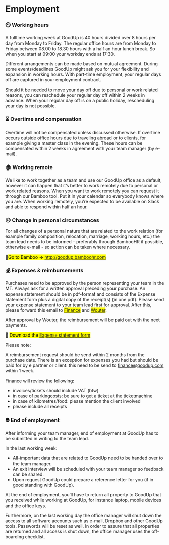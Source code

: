 <h1 style="margin-top: 1em;">Employment</h1>

### ⏲️ Working hours
A fulltime working week at GoodUp is 40 hours divided over 8 hours per day from Monday to Friday. The regular office hours are from Monday to Friday between 08.00 to 18.30 hours
with a half an hour lunch break. So when you start at 09:00 your workday ends at 17:30.

Different arrangements can be made based on mutual agreement. During some
events/deadlines GoodUp might ask you for your flexibility and expansion in working hours.
With part-time employment, your regular days off are captured in your employment contract.

Should it be needed to move your day off due to personal or work related reasons, you can
reschedule your regular day off within 2 weeks in advance. When your regular day off is on a public holiday, rescheduling your day is not possible.

### ⏳ Overtime and compensation
Overtime will not be compensated unless discussed otherwise. If overtime occurs outside office hours due to traveling abroad or to clients, for example giving a master class in the evening. These hours can be compensated within 2 weeks in agreement with your team manager (by e-mail).


### 🏠 Working remote
We like to work together as a team and use our GoodUp office as a default, however it can
happen that it’s better to work remotely due to personal or work related reasons. When you want to work remotely you can request it through our Bamboo tool. Put it in your calendar so everybody knows where you are. When working remotely, you’re expected to be available on Slack and able to respond within half an hour.

### 🙃 Change in personal circumstances
For all changes of a personal nature that are related to the work relation (for example family
composition, relocation, marriage, working hours, etc.) the team lead needs to be
informed – preferably through BambooHR if possible, otherwise e-mail - so action can be
taken where necessary.

🎍<mark>Go to Bamboo -> http://goodup.bamboohr.com</mark>


### 💰 Expenses & reimbursements 
Purchases need to be approved by the person representing your team in the MT. Always ask for a written approval preceding your purchase.
An expense statement should be in pdf-format and consists of the Expense statement form plus a digital copy of the receipt(s) (in one pdf).
Please send your expense statement to your team lead first for approval.
After this, please forward this email to <mark>[Finance](mailto:finance@goodup.com "GoodUp Finance")</mark> and <mark>[Wouter](mailto:wouter@goodup.com "Wouter")</mark>.

After approval by Wouter, the reimbursement will be paid out with the next payments.

🧾 <mark> Download the [Expense statement form](https://www.dropbox.com/s/9he7knlghxuj3m1/Expense%20form%20GoodUp%202019%20TEMPLATE.xls?dl=0 "Expense statement")</mark>

Please note:

A reimbursement request should be send within 2 months from the purchase date. There is an exception for expenses you had but should be paid for by e partner or client: this need to be send to finance@goodup.com within 1 week.

Finance will review the following:
- invoices/tickets should include VAT (btw)
- in case of parkingcosts: be sure to get a ticket at the ticketmachine
- in case of kilometres/food: please mention the client involved
- please include all receipts


### ⛔ End of employment
After informing your team manager, end of employment at GoodUp has to be submitted in
writing to the team lead. 

In the last working week:
- All-important data that are related to GoodUp need to be handed over to the team
manager.
-	An exit interview will be scheduled with your team manager so feedback can be
shared.
-	Upon request GoodUp could prepare a reference letter for you (if in good standing
with GoodUp).

At the end of employment, you’ll have to return all property to GoodUp that you received
while working at GoodUp, for instance laptop, mobile devices and the office keys.

Furthermore, on the last working day the office manager will shut down the access to all
software accounts such as e-mail, Dropbox and other GoodUp tools. Passwords will be reset
as well. In order to assure that all properties are returned and all access is shut down, the
office manager uses the off-boarding checklist.
